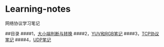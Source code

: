 # Learning-notes
网络协议学习笔记

##目录
####1，[大小端判断与转换](https://github.com/edisongz/Learning-notes/blob/master/CPU%20%E5%A4%A7%E5%B0%8F%E7%AB%AF%E5%88%A4%E6%96%AD%E5%92%8C%E8%BD%AC%E6%8D%A2.md)
####2，[YUV和RGB笔记](https://github.com/edisongz/Learning-notes/blob/master/RGB%E5%92%8CYUV.md)
####3，[TCP协议笔记](https://github.com/edisongz/Learning-notes/blob/master/TCP%E5%8D%8F%E8%AE%AE%E8%AF%BB%E4%B9%A6%E7%AC%94%E8%AE%B0/TCP%E5%8D%8F%E8%AE%AE%E8%AF%BB%E4%B9%A6%E7%AC%94%E8%AE%B0.md)
####4，[UDP笔记](https://github.com/edisongz/Learning-notes/blob/master/UDP%E7%AC%94%E8%AE%B0/UDP%E7%AC%94%E8%AE%B0.md)


